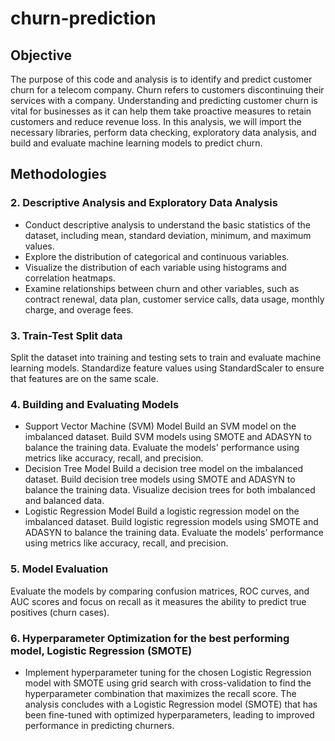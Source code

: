 # churn-prediction
## Objective
The purpose of this code and analysis is to identify and predict customer churn for a telecom company. Churn refers to customers discontinuing their services with a company. Understanding and predicting customer churn is vital for businesses as it can help them take proactive measures to retain customers and reduce revenue loss. In this analysis, we will import the necessary libraries, perform data checking, exploratory data analysis, and build and evaluate machine learning models to predict churn.

## Methodologies
### 2. Descriptive Analysis and Exploratory Data Analysis
- Conduct descriptive analysis to understand the basic statistics of the dataset, including mean, standard deviation, minimum, and maximum values.
- Explore the distribution of categorical and continuous variables.
- Visualize the distribution of each variable using histograms and correlation heatmaps.
- Examine relationships between churn and other variables, such as contract renewal, data plan, customer service calls, data usage, monthly charge, and overage fees.
### 3. Train-Test Split data
Split the dataset into training and testing sets to train and evaluate machine learning models.
Standardize feature values using StandardScaler to ensure that features are on the same scale.
### 4. Building and Evaluating Models
- Support Vector Machine (SVM) Model
Build an SVM model on the imbalanced dataset.
Build SVM models using SMOTE and ADASYN to balance the training data.
Evaluate the models' performance using metrics like accuracy, recall, and precision.
- Decision Tree Model
Build a decision tree model on the imbalanced dataset.
Build decision tree models using SMOTE and ADASYN to balance the training data.
Visualize decision trees for both imbalanced and balanced data.
- Logistic Regression Model
Build a logistic regression model on the imbalanced dataset.
Build logistic regression models using SMOTE and ADASYN to balance the training data.
Evaluate the models' performance using metrics like accuracy, recall, and precision.
### 5. Model Evaluation
Evaluate the models by comparing confusion matrices, ROC curves, and AUC scores and focus on recall as it measures the ability to predict true positives (churn cases).
### 6. Hyperparameter Optimization for the best performing model, Logistic Regression (SMOTE)
- Implement hyperparameter tuning for the chosen Logistic Regression model with SMOTE using grid search with cross-validation to find the hyperparameter combination that maximizes the recall score.
The analysis concludes with a Logistic Regression model (SMOTE) that has been fine-tuned with optimized hyperparameters, leading to improved performance in predicting churners.
